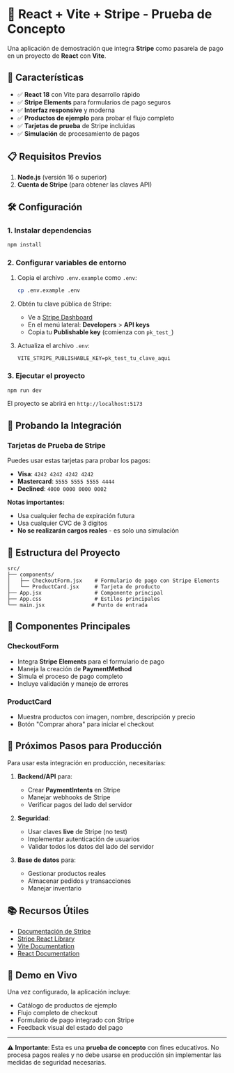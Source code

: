 # 🛒 React + Vite + Stripe - Prueba de Concepto

Una aplicación de demostración que integra **Stripe** como pasarela de pago en un proyecto de **React** con **Vite**.

## 🚀 Características

- ✅ **React 18** con Vite para desarrollo rápido
- ✅ **Stripe Elements** para formularios de pago seguros
- ✅ **Interfaz responsive** y moderna
- ✅ **Productos de ejemplo** para probar el flujo completo
- ✅ **Tarjetas de prueba** de Stripe incluidas
- ✅ **Simulación** de procesamiento de pagos

## 📋 Requisitos Previos

1. **Node.js** (versión 16 o superior)
2. **Cuenta de Stripe** (para obtener las claves API)

## 🛠️ Configuración

### 1. Instalar dependencias

```bash
npm install
```

### 2. Configurar variables de entorno

1. Copia el archivo `.env.example` como `.env`:
   ```bash
   cp .env.example .env
   ```

2. Obtén tu clave pública de Stripe:
   - Ve a [Stripe Dashboard](https://dashboard.stripe.com/)
   - En el menú lateral: **Developers** > **API keys**
   - Copia tu **Publishable key** (comienza con `pk_test_`)

3. Actualiza el archivo `.env`:
   ```env
   VITE_STRIPE_PUBLISHABLE_KEY=pk_test_tu_clave_aqui
   ```

### 3. Ejecutar el proyecto

```bash
npm run dev
```

El proyecto se abrirá en `http://localhost:5173`

## 🧪 Probando la Integración

### Tarjetas de Prueba de Stripe

Puedes usar estas tarjetas para probar los pagos:

- **Visa**: `4242 4242 4242 4242`
- **Mastercard**: `5555 5555 5555 4444`
- **Declined**: `4000 0000 0000 0002`

**Notas importantes:**
- Usa cualquier fecha de expiración futura
- Usa cualquier CVC de 3 dígitos
- **No se realizarán cargos reales** - es solo una simulación

## 📁 Estructura del Proyecto

```
src/
├── components/
│   ├── CheckoutForm.jsx    # Formulario de pago con Stripe Elements
│   └── ProductCard.jsx     # Tarjeta de producto
├── App.jsx                 # Componente principal
├── App.css                 # Estilos principales
└── main.jsx               # Punto de entrada
```

## 🔧 Componentes Principales

### CheckoutForm
- Integra **Stripe Elements** para el formulario de pago
- Maneja la creación de **PaymentMethod**
- Simula el proceso de pago completo
- Incluye validación y manejo de errores

### ProductCard
- Muestra productos con imagen, nombre, descripción y precio
- Botón "Comprar ahora" para iniciar el checkout

## 🚀 Próximos Pasos para Producción

Para usar esta integración en producción, necesitarías:

1. **Backend/API** para:
   - Crear **PaymentIntents** en Stripe
   - Manejar webhooks de Stripe
   - Verificar pagos del lado del servidor

2. **Seguridad**:
   - Usar claves **live** de Stripe (no test)
   - Implementar autenticación de usuarios
   - Validar todos los datos del lado del servidor

3. **Base de datos** para:
   - Gestionar productos reales
   - Almacenar pedidos y transacciones
   - Manejar inventario

## 📚 Recursos Útiles

- [Documentación de Stripe](https://stripe.com/docs)
- [Stripe React Library](https://stripe.com/docs/stripe-js/react)
- [Vite Documentation](https://vitejs.dev/)
- [React Documentation](https://react.dev/)

## 🎯 Demo en Vivo

Una vez configurado, la aplicación incluye:
- Catálogo de productos de ejemplo
- Flujo completo de checkout
- Formulario de pago integrado con Stripe
- Feedback visual del estado del pago

---

**⚠️ Importante**: Esta es una **prueba de concepto** con fines educativos. No procesa pagos reales y no debe usarse en producción sin implementar las medidas de seguridad necesarias.

